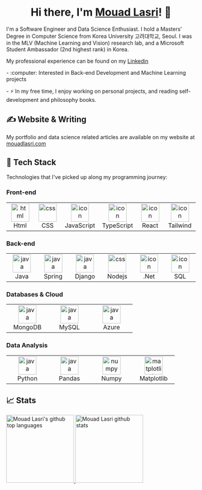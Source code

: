 
<!-- # ✨ Hi there, I'm Mouad Lasri 👋 -->

<h1 align="center">
  Hi there, I'm <a  target="_blank" rel="noopener noreferrer" href="https://mouadlasri.com/" title="My website">Mouad Lasri</a>! 👋
</h1>

<p>I'm a Software Engineer and Data Science Enthusiast. I hold a  Masters' Degree in Computer Science from Korea University 고려대학교, Seoul. I was in the MLV (Machine Learning and Vision) research lab, and a Microsoft Student Ambassador (2nd highest rank) in Korea.</p>
<p>My professional experience can be found on my <a  target="_blank" rel="noopener noreferrer" href="https://www.linkedin.com/in/mouad-lasri/">Linkedin</a></p>
<p>- :computer: Interested in Back-end Development and Machine Learning projects </p>
<p>- ⚡ In my free time, I enjoy working on personal projects, and reading self-development and philosophy books.</p>


## &#x270d; Website & Writing
My portfolio and data science related articles are available on my website at <a href="https://mouadlasri.com/">mouadlasri.com</a>


## 🔧  Tech Stack

Technologies that I've picked up along my programming journey:

### Front-end

<table>
  <tr>
   <td align="center" width="96" border="1px solid red">
        <img src="https://skillicons.dev/icons?i=html" width="48" height="48" alt="html" />
      <br>Html
    </td>
    <td align="center" width="96">
        <img src="https://skillicons.dev/icons?i=css" width="48" height="48" alt="css" />
      <br>CSS
    </td>
     <td align="center" width="96">
        <img src="https://skillicons.dev/icons?i=js" alt="icon" width="48" height="48" />
      <br>JavaScript
    </td>
    <td align="center" width="96">
        <img src="https://skillicons.dev/icons?i=ts" alt="icon" width="48" height="48" />
      <br>TypeScript
    </td>
     <td align="center" width="96">
        <img src="https://skillicons.dev/icons?i=react" alt="icon" width="48" height="48" />
      <br>React
    </td>
     <td align="center" width="96">
        <img src="https://skillicons.dev/icons?i=tailwind" alt="icon" width="48" height="48" />
      <br>Tailwind
    </td>
  </tr>
</table>

### Back-end
<table>
  <tr>
   <td align="center" width="96">
        <img src="https://skillicons.dev/icons?i=java" width="48" height="48" alt="java" />
      <br>Java
    </td>
     <td align="center" width="96">
        <img src="https://skillicons.dev/icons?i=spring" width="48" height="48" alt="java" />
      <br>Spring
    </td>
     <td align="center" width="96">
        <img src="https://skillicons.dev/icons?i=django" width="48" height="48" alt="java" />
      <br>Django
    </td>
    <td align="center" width="96">
        <img src="https://skillicons.dev/icons?i=nodejs" width="48" height="48" alt="css" />
      <br>Nodejs
    </td>
     <td align="center" width="96">
        <img src="https://skillicons.dev/icons?i=dotnet" alt="icon" width="48" height="48" />
      <br>.Net
    </td>
    <td align="center" width="96">
        <img src="https://skillicons.dev/icons?i=mysql" alt="icon" width="48" height="48" />
      <br>SQL
    </td>
  </tr>
</table>

### Databases & Cloud
<table>
  <tr>
   <td align="center" width="96">
        <img src="https://skillicons.dev/icons?i=mongodb" width="48" height="48" alt="java" />
      <br>MongoDB
    </td>
     <td align="center" width="96">
        <img src="https://skillicons.dev/icons?i=mysql" width="48" height="48" alt="java" />
      <br>MySQL
    </td>
     <td align="center" width="96">
        <img src="https://skillicons.dev/icons?i=azure" width="48" height="48" alt="java" />
      <br>Azure
    </td>
  </tr>
</table>

### Data Analysis

<table>
  <tr>
   <td align="center" width="96">
        <img src="https://skillicons.dev/icons?i=python" width="48" height="48" alt="java" />
      <br>Python
    </td>
     <td align="center" width="96">
        <img src="https://raw.githubusercontent.com/LelouchFR/skill-icons/main/assets/pandas-dark.svg" width="48" height="48" alt="java" />
      <br>Pandas
    </td>
     <td align="center" width="96">
        <img src="https://github.com/LelouchFR/skill-icons/raw/main/assets/numpy-dark.svg" width="48" height="48" alt="numpy" />
      <br>Numpy
    </td>
    <td align="center" width="96">
        <img src="https://github.com/LelouchFR/skill-icons/raw/main/assets/matplotlib-dark.svg" width="48" height="48" alt="matplotlib" />
      <br>Matplotlib
    </td>
  </tr>
</table>

## &#x1f4c8; Stats
<a href="https://github.com/mouadlasri">
  <img height="180em" src="https://github-readme-stats.vercel.app/api/top-langs/?username=mouadlasri&theme=dark&layout=compact" alt="Mouad Lasri's github top languages" />
  <img height="180em" src="https://github-readme-stats.vercel.app/api?username=mouadlasri&show_icons=true&theme=dark&count_private=true" alt="Mouad Lasri github stats" />
</a>
<br/>
